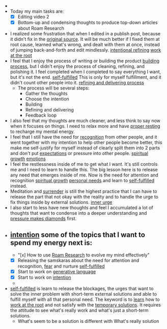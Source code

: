 - 
- Today my main tasks are:
    - [x] Editing video 2
    - [x] Bottom-up and condensing thoughts to produce top-down articles about Roam Research
- I realized some frustration that when I edited in a publish post, because it didn't fix in the [original source](<original source.md>). It will be much better if I fixed them at root cause, learned what's wrong, and dealt with them at once, instead of jumping back-and-forth and edit mindlessly. [intentional refining](<intentional refining.md>) [work at the root](<work at the root.md>)
- I feel that I enjoy the process of writing or building the product [building process](<building process.md>), but I didn't enjoy the process of cleaning, refining, and polishing it. I feel completed when I completed to say everything I want, but it's not the end. [self-fulfilled](<self-fulfilled.md>) This is only for myself fulfillment, and it didn't count other people into it. [refining and delivering process](<refining and delivering process.md>)
    - The process will be several steps:
        - Gather the thoughts
        - Choose the intention
        - Building
        - Refining and delivering
        - Feedback loop
- I also feel that my thoughts are much cleaner, and less think to say now when it focuses on things. I need to relax more and have [proper resting](<proper resting.md>) to recharge my mental energy.
- I feel that I still have the need for [recognition](<recognition.md>) from other people, and it went together with my intention to help other people become better, this make me self-justify for myself instead of clearly split them into 2 parts and don't put [expectations](<expectations.md>) or pressure into other people. [spiritual growth](<spiritual growth.md>) [emotions](<emotions.md>)
- I feel the restlessness inside of me to get what I want. It's still controls me and I need to learn to handle this. The big lesson here is to release any need that emerges inside of me. Now is the need for attention and recognition [spiritual growth](<spiritual growth.md>) [personal needs](<personal needs.md>) and learn to [self-fulfilled](<self-fulfilled.md>) instead.
- Meditation and [surrender](<surrender.md>) is still the highest practice that I can have to release the part that not okay with the reality and to handle the urge to fix things inside by external solutions. [inner urge](<inner urge.md>)
- I also start to less have new thoughts and feel I accumulated a lot of thoughts that want to condense into a deeper understanding and [pressure makes diamonds](<pressure makes diamonds.md>) first. 
- [intention](<intention.md>) some of the topics that I want to spend my energy next is:
    - 
    - "[x] How to use [Roam Research](<Roam Research.md>) to evolve my mind effectively"
    - [x] Releasing the samskaras about the need for attention and recognition, [fear](<fear.md>) and nurture [self-fulfilled](<self-fulfilled.md>)
    - [x] Start to work on [generative language](<generative language.md>)
    - [x] Start to work on [intention](<intention.md>)
    - 
- [self-fulfilled](<self-fulfilled.md>) is learn to release the blockages, the urges that want to solve the inner problem with short-term external solutions and able to fulfill myself with all that personal need. The keyword is to [learn](<learn.md>) how to [work at the root](<work at the root.md>) and not satisfy with the [temporary solutions](<temporary solutions.md>). It requires the attitude to see what's really work and what's just a short-term solutions. 
    - What's seem to be a solution is different with What's really solution
